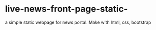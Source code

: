 # live-news-front-page-static-
a simple static webpage for news portal. Make with html, css, bootstrap
